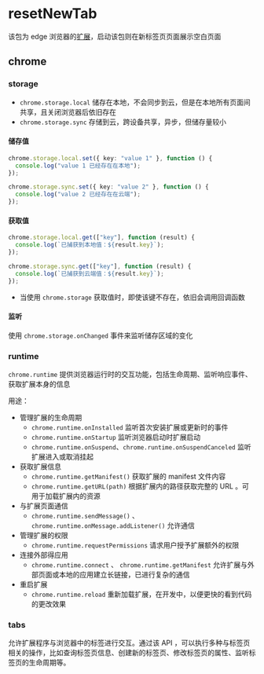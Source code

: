 # resetNewTab

该包为 edge 浏览器的[扩展](https://learn.microsoft.com/zh-cn/microsoft-edge/extensions-chromium/getting-started/part1-simple-extension?tabs=v3)，启动该包则在新标签页页面展示空白页面

## chrome

### storage

- `chrome.storage.local` 储存在本地，不会同步到云，但是在本地所有页面间共享，且关闭浏览器后依旧存在
- `chrome.storage.sync` 存储到云，跨设备共享，异步，但储存量较小

#### 储存值

```ts
chrome.storage.local.set({ key: "value 1" }, function () {
  console.log("value 1 已经存在在本地");
});

chrome.storage.sync.set({ key: "value 2" }, function () {
  console.log("value 2 已经存在在云端");
});
```

#### 获取值

```ts
chrome.storage.local.get(["key"], function (result) {
  console.log(`已捕获到本地值：${result.key}`);
});

chrome.storage.sync.get(["key"], function (result) {
  console.log(`已捕获到云端值：${result.key}`);
});
```

- 当使用 `chrome.storage` 获取值时，即使该键不存在，依旧会调用回调函数

#### 监听

使用 `chrome.storage.onChanged` 事件来监听储存区域的变化

### runtime

`chrome.runtime` 提供浏览器运行时的交互功能，包括生命周期、监听响应事件、获取扩展本身的信息

用途：

- 管理扩展的生命周期
  - `chrome.runtime.onInstalled` 监听首次安装扩展或更新时的事件
  - `chrome.runtime.onStartup` 监听浏览器启动时扩展启动
  - `chrome.runtime.onSuspend`、`chrome.runtime.onSuspendCanceled` 监听扩展进入或取消挂起
- 获取扩展信息
  - `chrome.runtime.getManifest()` 获取扩展的 manifest 文件内容
  - `chrome.runtime.getURL(path)` 根据扩展内的路径获取完整的 URL 。可用于加载扩展内的资源
- 与扩展页面通信
  - `chrome.runtime.sendMessage()` 、`chrome.runtime.onMessage.addListener()` 允许通信
- 管理扩展的权限
  - `chrome.runtime.requestPermissions` 请求用户授予扩展额外的权限
- 连接外部得应用
  - `chrome.runtime.connect` 、 `chrome.runtime.getManifest` 允许扩展与外部页面或本地的应用建立长链接，已进行复杂的通信
- 重启扩展
  - `chrome.runtime.reload` 重新加载扩展，在开发中，以便更快的看到代码的更改效果

### tabs

允许扩展程序与浏览器中的标签进行交互。通过该 API ，可以执行多种与标签页相关的操作，比如查询标签页信息、创建新的标签页、修改标签页的属性、监听标签页的生命周期等。

